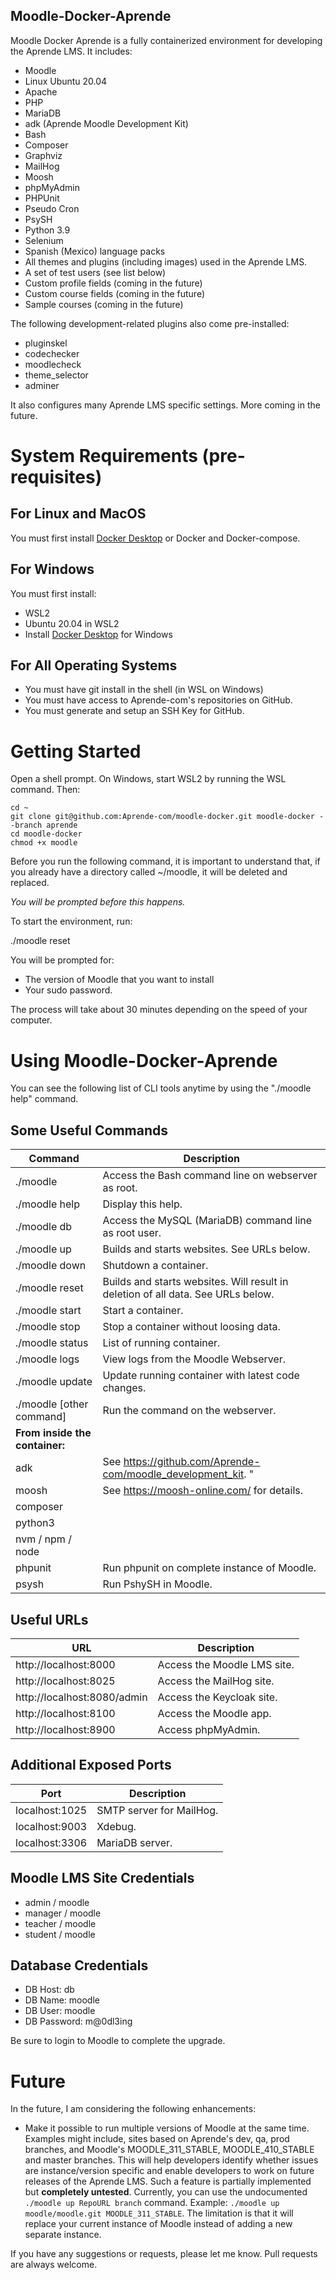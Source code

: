 Moodle-Docker-Aprende
---------------------

Moodle Docker Aprende is a fully containerized environment for developing the Aprende LMS. It includes:

* Moodle
* Linux Ubuntu 20.04
* Apache
* PHP
* MariaDB
* adk (Aprende Moodle Development Kit)
* Bash
* Composer
* Graphviz
* MailHog
* Moosh
* phpMyAdmin
* PHPUnit
* Pseudo Cron
* PsySH
* Python 3.9
* Selenium
* Spanish (Mexico) language packs
* All themes and plugins (including images) used in the Aprende LMS.
* A set of test users (see list below)
* Custom profile fields (coming in the future)
* Custom course fields (coming in the future)
* Sample courses (coming in the future)

The following development-related plugins also come pre-installed:

* pluginskel
* codechecker
* moodlecheck
* theme_selector
* adminer

It also configures many Aprende LMS specific settings. More coming in the future.

# System Requirements (pre-requisites)

## For Linux and MacOS

You must first install [Docker Desktop](https://www.docker.com/) or Docker and Docker-compose.

## For Windows

You must first install:
- WSL2
- Ubuntu 20.04 in WSL2
- Install [Docker Desktop](https://www.docker.com/) for Windows

## For All Operating Systems

- You must have git install in the shell (in WSL on Windows)
- You must have access to Aprende-com's repositories on GitHub.
- You must generate and setup an SSH Key for GitHub.

# Getting Started

Open a shell prompt. On Windows, start WSL2 by running the WSL command. Then:

    cd ~
    git clone git@github.com:Aprende-com/moodle-docker.git moodle-docker --branch aprende
    cd moodle-docker
    chmod +x moodle

Before you run the following command, it is important to understand that, if you already have a directory called ~/moodle, it will be deleted and replaced.

*You will be prompted before this happens.*

To start the environment, run:

./moodle reset

You will be prompted for:

* The version of Moodle that you want to install
* Your sudo password.

The process will take about 30 minutes depending on the speed of your computer.

# Using Moodle-Docker-Aprende

You can see the following list of CLI tools anytime by using the "./moodle help" command.

## Some Useful Commands

| Command                  | Description                                           |
|--------------------------|-------------------------------------------------------|
| ./moodle                 | Access the Bash command line on webserver as root.    |
| ./moodle help            | Display this help.                                    |
| ./moodle db              | Access the MySQL (MariaDB) command line as root user. |
| ./moodle up              | Builds and starts websites. See URLs below.           |
| ./moodle down            | Shutdown a container.                                 |
| ./moodle reset           | Builds and starts websites. Will result in deletion of all data. See URLs below. |
| ./moodle start           | Start a container.                                    |
| ./moodle stop            | Stop a container without loosing data.                |
| ./moodle status          | List of running container.                            |
| ./moodle logs            | View logs from the Moodle Webserver.                  |
| ./moodle update          | Update running container with latest code changes.    |
| ./moodle [other command] | Run the command on the webserver.                     |
| **From inside the container:**                                                   |
| adk                      | See https://github.com/Aprende-com/moodle_development_kit. "
| moosh                    | See https://moosh-online.com/ for details.            |
| composer                 |                                                       |
| python3                  |                                                       |
| nvm / npm / node         |                                                       |
| phpunit                  | Run phpunit on complete instance of Moodle.           |
| psysh                    | Run PshySH in Moodle.                                 |

## Useful URLs

| URL                         | Description                 |
|-----------------------------|-----------------------------|
| http://localhost:8000       | Access the Moodle LMS site. |
| http://localhost:8025       | Access the MailHog site.    |
| http://localhost:8080/admin | Access the Keycloak site.   |
| http://localhost:8100       | Access the Moodle app.      |
| http://localhost:8900       | Access phpMyAdmin.          |

## Additional Exposed Ports

| Port           | Description              |
|----------------|--------------------------|
| localhost:1025 | SMTP server for MailHog. |
| localhost:9003 | Xdebug.                  |
| localhost:3306 | MariaDB server.          |

## Moodle LMS Site Credentials

- admin / moodle
- manager / moodle
- teacher / moodle
- student / moodle

## Database Credentials

- DB Host: db
- DB Name: moodle
- DB User: moodle
- DB Password: m@0dl3ing

Be sure to login to Moodle to complete the upgrade.

# Future

In the future, I am considering the following enhancements:

- Make it possible to run multiple versions of Moodle at the same time. Examples might include, sites based on Aprende's dev, qa, prod branches, and Moodle's MOODLE_311_STABLE, MOODLE_410_STABLE and master branches. This will help developers identify whether issues are instance/version specific and enable developers to work on future releases of the Aprende LMS. Such a feature is partially implemented but **completely untested**. Currently, you can use the undocumented `./moodle up RepoURL branch` command. Example: `./moodle up moodle/moodle.git MOODLE_311_STABLE`. The limitation is that it will replace your current instance of Moodle instead of adding a new separate instance.

If you have any suggestions or requests, please let me know. Pull requests are always welcome.
